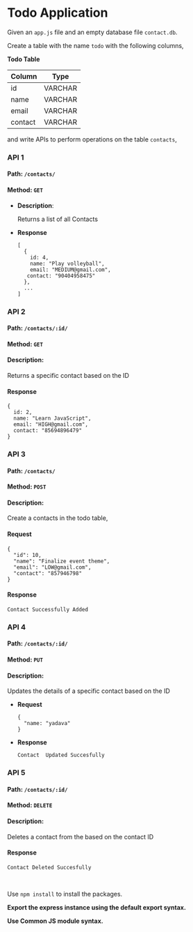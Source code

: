# Todo Application

Given an `app.js` file and an empty database file `contact.db`.

Create a table with the name `todo` with the following columns,

**Todo Table**

| Column   | Type    |
| -------- | ------- |
| id       | VARCHAR |
| name     | VARCHAR |
| email    | VARCHAR |
| contact  | VARCHAR |

and write APIs to perform operations on the table `contacts`,


### API 1

#### Path: `/contacts/`

#### Method: `GET`

  - **Description**:

    Returns a list of all Contacts 

  - **Response**

    ```
    [
      {
        id: 4,
        name: "Play volleyball",
        email: "MEDIUM@gmail.com",
       contact: "90404958475"
      },
      ...
    ]
    ```

### API 2

#### Path: `/contacts/:id/`

#### Method: `GET`

#### Description:

Returns a specific contact based on the  ID

#### Response

```
{
  id: 2,
  name: "Learn JavaScript",
  email: "HIGH@gmail.com",
  contact: "85694896479"
}
```

### API 3

#### Path: `/contacts/`

#### Method: `POST`

#### Description:

Create a contacts in the todo table,

#### Request

```
{
  "id": 10,
  "name": "Finalize event theme",
  "email": "LOW@gmail.com",
  "contact": "857946798"
}
```

#### Response

```
Contact Successfully Added
```

### API 4

#### Path: `/contacts/:id/`

#### Method: `PUT`

#### Description:

Updates the details of a specific contact based on the  ID

  - **Request**
    ```
    {
      "name: "yadava"
    }
    ```
  - **Response**

    ```
    Contact  Updated Succesfully
    ```

### API 5

#### Path: `/contacts/:id/`

#### Method: `DELETE`

#### Description:

Deletes a contact from the based on the contact ID

#### Response

```
Contact Deleted Succesfully
```

<br/>

Use `npm install` to install the packages.

**Export the express instance using the default export syntax.**

**Use Common JS module syntax.**
